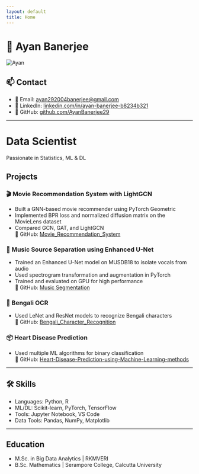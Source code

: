 ```yaml
---
layout: default
title: Home
---
```


<style>
footer {
  display: none;
}
</style>

# 👋 Ayan Banerjee

![Ayan](https://avatars.githubusercontent.com/u/179697030?s=400&v=4)

## 📫 Contact

- 📧 Email: [ayan292004banerjee@gmail.com](mailto:ayan292004banerjee@gmail.com)
- 💼 LinkedIn: [linkedin.com/in/ayan-banerjee-b8234b321](https://www.linkedin.com/in/ayan-banerjee-b8234b321)
- 🐙 GitHub: [github.com/AyanBanerjee29](https://github.com/AyanBanerjee29)

---

# Data Scientist
Passionate in Statistics, ML & DL

## Projects
### 🎬 Movie Recommendation System with LightGCN
- Built a GNN-based movie recommender using PyTorch Geometric
- Implemented BPR loss and normalized diffusion matrix on the MovieLens dataset
- Compared GCN, GAT, and LightGCN  
🔗 GitHub: [Movie_Recommendation_System](https://github.com/AyanBanerjee29/Movie_Recommendation_System)

### 🎵 Music Source Separation using Enhanced U-Net
- Trained an Enhanced U-Net model on MUSDB18 to isolate vocals from audio
- Used spectrogram transformation and augmentation in PyTorch
- Trained and evaluated on GPU for high performance  
🔗 GitHub: [Music Segmentation](https://github.com/AyanBanerjee29/Music_Segmentation)

### 🧠 Bengali OCR
- Used LeNet and ResNet models to recognize Bengali characters  
🔗 GitHub: [Bengali_Character_Recognition](https://github.com/AyanBanerjee29/Bengali_Character_Recognition)

### 📦 Heart Disease Prediction
- Used multiple ML algorithms for binary classification  
🔗 GitHub: [Heart-Disease-Prediction-using-Machine-Learning-methods](https://github.com/AyanBanerjee29/Heart-Disease-Prediction-using-Machine-Learning-methods)

---

## 🛠 Skills
- Languages: Python, R
- ML/DL: Scikit-learn, PyTorch, TensorFlow
- Tools: Jupyter Notebook, VS Code
- Data Tools: Pandas, NumPy, Matplotlib

---

## Education
- M.Sc. in Big Data Analytics | RKMVERI
- B.Sc. Mathematics | Serampore College, Calcutta University
